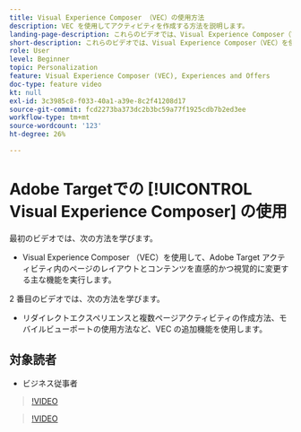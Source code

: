 ```yaml
---
title: Visual Experience Composer （VEC）の使用方法
description: VEC を使用してアクティビティを作成する方法を説明します。
landing-page-description: これらのビデオでは、Visual Experience Composer（VEC）を使用してアクティビティを作成する方法について説明します。
short-description: これらのビデオでは、Visual Experience Composer（VEC）を使用してアクティビティを作成する方法について説明します。
role: User
level: Beginner
topic: Personalization
feature: Visual Experience Composer (VEC), Experiences and Offers
doc-type: feature video
kt: null
exl-id: 3c3985c8-f033-40a1-a39e-8c2f41208d17
source-git-commit: fcd2273ba373dc2b3bc59a77f1925cdb7b2ed3ee
workflow-type: tm+mt
source-wordcount: '123'
ht-degree: 26%

---
```


# Adobe Targetでの [!UICONTROL Visual Experience Composer] の使用

最初のビデオでは、次の方法を学びます。

* Visual Experience Composer （VEC）を使用して、Adobe Target アクティビティ内のページのレイアウトとコンテンツを直感的かつ視覚的に変更する主な機能を実行します。

2 番目のビデオでは、次の方法を学びます。

* リダイレクトエクスペリエンスと複数ページアクティビティの作成方法、モバイルビューポートの使用方法など、VEC の追加機能を使用します。

## 対象読者

* ビジネス従事者

>[!VIDEO](https://video.tv.adobe.com/v/17399/?quality=12)

>[!VIDEO](https://video.tv.adobe.com/v/17401/?quality=12)
